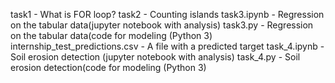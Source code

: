 task1  - What is FOR loop?
task2  - Counting islands
task3.ipynb  - Regression on the tabular data(jupyter notebook with analysis) 
task3.py - Regression on the tabular data(code for modeling (Python 3)
internship_test_predictions.csv - A file with a predicted target
task_4.ipynb - Soil erosion detection (jupyter notebook with analysis) 
task_4.py - Soil erosion detection(code for modeling (Python 3)
